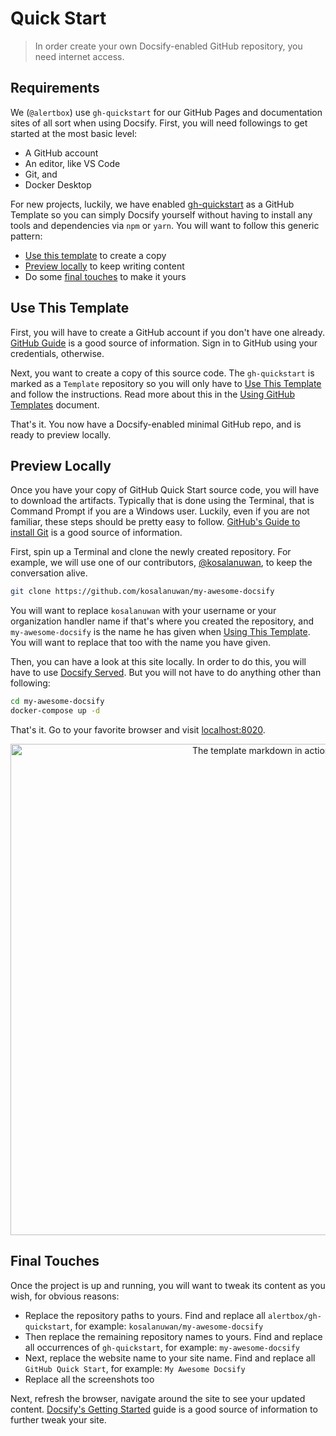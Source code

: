 # Quick Start

> In order create your own Docsify-enabled GitHub repository, you need internet access.

## Requirements

We (`@alertbox`) use `gh-quickstart` for our GitHub Pages and documentation sites of all sort when using Docsify. First, you will need followings to get started at the most basic level:

- A GitHub account
- An editor, like VS Code
- Git, and
- Docker Desktop

For new projects, luckily, we have enabled [gh-quickstart](https://github.com/alertbox/gh-quickstart/generate/) as a GitHub Template so you can simply Docsify yourself without having to install any tools and dependencies via `npm` or `yarn`. You will want to follow this generic pattern:

- [Use this template](#use-this-template) to create a copy
- [Preview locally](#preview-locally) to keep writing content
- Do some [final touches](#final-touches) to make it yours

## Use This Template

First, you will have to create a GitHub account if you don't have one already. [GitHub Guide]() is a good source of information. Sign in to GitHub using your credentials, otherwise.

Next, you want to create a copy of this source code. The `gh-quickstart` is marked as a `Template` repository so you will only have to [Use This Template](https://github.com/alertbox/gh-quickstart/generate/) and follow the instructions. Read more about this in the [Using GitHub Templates]() document.

That's it. You now have a Docsify-enabled minimal GitHub repo, and is ready to preview locally.

## Preview Locally

Once you have your copy of GitHub Quick Start source code, you will have to download the artifacts. Typically that is done using the Terminal, that is Command Prompt if you are a Windows user. Luckily, even if you are not familiar, these steps should be pretty easy to follow. [GitHub's Guide to install Git]() is a good source of information.

First, spin up a Terminal and clone the newly created repository. For example, we will use one of our contributors, [@kosalanuwan](https://github.com/kosalanuwan), to keep the conversation alive.

```bash
git clone https://github.com/kosalanuwan/my-awesome-docsify
```

You will want to replace `kosalanuwan` with your username or your organization handler name if that's where you created the repository, and `my-awesome-docsify` is the name he has given when [Using This Template](#use-this-template). You will want to replace that too with the name you have given.

Then, you can have a look at this site locally. In order to do this, you will have to use [Docsify Served](https://alertbox.github.io/docsify-served). But you will not have to do anything other than following:

```bash
cd my-awesome-docsify
docker-compose up -d
```

That's it. Go to your favorite browser and visit [localhost:8020](http://localhost:8020).

<p align="center">
  <img alt="The template markdown in action" src="https://user-images.githubusercontent.com/958227/84371097-c5611580-abf6-11ea-9332-dca7b7438e00.png" width="786">
</p>

## Final Touches

Once the project is up and running, you will want to tweak its content as you wish, for obvious reasons:

- Replace the repository paths to yours. Find and replace all `alertbox/gh-quickstart`, for example: `kosalanuwan/my-awesome-docsify`
- Then replace the remaining repository names to yours. Find and replace all occurrences of `gh-quickstart`, for example: `my-awesome-docsify`
- Next, replace the website name to your site name. Find and replace all `GitHub Quick Start`, for example: `My Awesome Docsify`
- Replace all the screenshots too

Next, refresh the browser, navigate around the site to see your updated content. [Docsify's Getting Started]() guide is a good source of information to further tweak your site.
